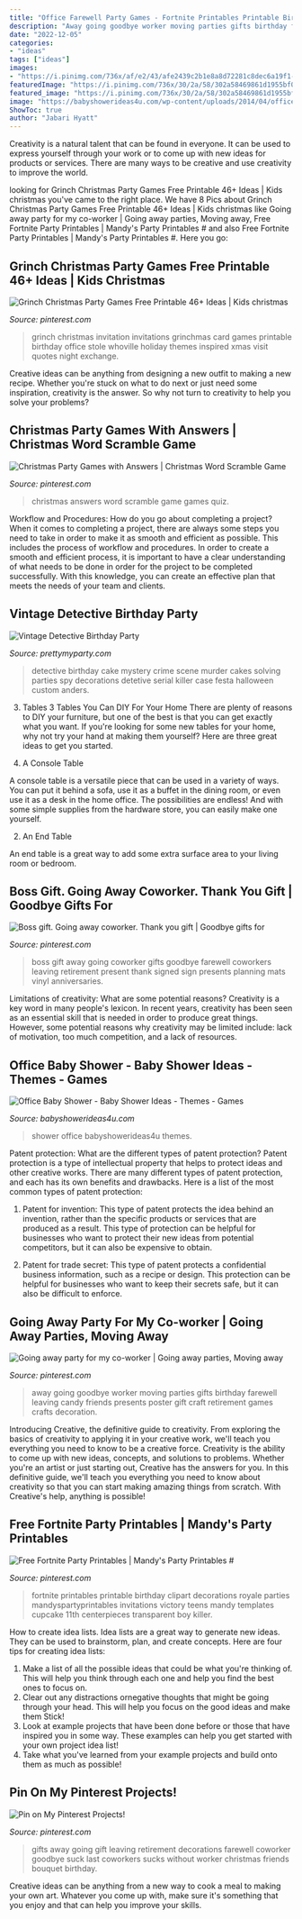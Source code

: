 ```yaml
---
title: "Office Farewell Party Games - Fortnite Printables Printable Birthday Clipart Decorations Royale Parties Mandyspartyprintables Invitations Victory Teens Mandy Templates Cupcake 11th Centerpieces Transparent Boy Killer"
description: "Away going goodbye worker moving parties gifts birthday farewell leaving candy friends presents poster gift craft retirement games crafts decoration"
date: "2022-12-05"
categories:
- "ideas"
tags: ["ideas"]
images:
- "https://i.pinimg.com/736x/af/e2/43/afe2439c2b1e8a8d72281c8dec6a19f1--going-away-gifts-employee-recognition.jpg"
featuredImage: "https://i.pinimg.com/736x/30/2a/58/302a58469861d1955bf06a7d230c22d7--christmas-quiz-christmas-trivia.jpg"
featured_image: "https://i.pinimg.com/736x/30/2a/58/302a58469861d1955bf06a7d230c22d7--christmas-quiz-christmas-trivia.jpg"
image: "https://babyshowerideas4u.com/wp-content/uploads/2014/04/office-baby-shower-table-setting.jpg"
ShowToc: true
author: "Jabari Hyatt"
---
```



Creativity is a natural talent that can be found in everyone. It can be used to express yourself through your work or to come up with new ideas for products or services. There are many ways to be creative and use creativity to improve the world.

	

		
looking for Grinch Christmas Party Games Free Printable 46+ Ideas | Kids christmas you've came to the right place. We have 8 Pics about Grinch Christmas Party Games Free Printable 46+ Ideas | Kids christmas like Going away party for my co-worker | Going away parties, Moving away, Free Fortnite Party Printables | Mandy&#039;s Party Printables # and also Free Fortnite Party Printables | Mandy&#039;s Party Printables #. Here you go:
		
    
## Grinch Christmas Party Games Free Printable 46+ Ideas | Kids Christmas

<img loading=lazy src="https://i.pinimg.com/736x/2e/d7/c6/2ed7c633d7a8a9ec9a8e28a1ea98de9e.jpg" onerror="this.onerror=null;this.src='https://tse4.mm.bing.net/th?id=OIP.KmqQLAECrLx78GTgFOIX_QAAAA&amp;pid=15.1';" alt="Grinch Christmas Party Games Free Printable 46+ Ideas | Kids christmas">

_Source: pinterest.com_

>grinch christmas invitation invitations grinchmas card games printable birthday office stole whoville holiday themes inspired xmas visit quotes night exchange. 

	

Creative ideas can be anything from designing a new outfit to making a new recipe. Whether you're stuck on what to do next or just need some inspiration, creativity is the answer. So why not turn to creativity to help you solve your problems?

    
## Christmas Party Games With Answers | Christmas Word Scramble Game

<img loading=lazy src="https://i.pinimg.com/736x/30/2a/58/302a58469861d1955bf06a7d230c22d7--christmas-quiz-christmas-trivia.jpg" onerror="this.onerror=null;this.src='https://tse3.mm.bing.net/th?id=OIP.5AkAbJOFoe6PPR3L9sqJmQHaKK&amp;pid=15.1';" alt="Christmas Party Games with Answers | Christmas Word Scramble Game">

_Source: pinterest.com_

>christmas answers word scramble game games quiz. 

	

Workflow and Procedures: How do you go about completing a project?
When it comes to completing a project, there are always some steps you need to take in order to make it as smooth and efficient as possible. This includes the process of workflow and procedures. In order to create a smooth and efficient process, it is important to have a clear understanding of what needs to be done in order for the project to be completed successfully. With this knowledge, you can create an effective plan that meets the needs of your team and clients.

    
## Vintage Detective Birthday Party

<img loading=lazy src="http://www.prettymyparty.com/wp-content/uploads/2015/03/Detective-Party-Cake.jpg" onerror="this.onerror=null;this.src='https://tse2.mm.bing.net/th?id=OIP.VtaygBjRsoduh8qICiE3EwHaLD&amp;pid=15.1';" alt="Vintage Detective Birthday Party">

_Source: prettymyparty.com_

>detective birthday cake mystery crime scene murder cakes solving parties spy decorations detetive serial killer case festa halloween custom anders. 

	

3. Tables
3 Tables You Can DIY For Your Home
There are plenty of reasons to DIY your furniture, but one of the best is that you can get exactly what you want. If you're looking for some new tables for your home, why not try your hand at making them yourself? Here are three great ideas to get you started.

1. A Console Table

A console table is a versatile piece that can be used in a variety of ways. You can put it behind a sofa, use it as a buffet in the dining room, or even use it as a desk in the home office. The possibilities are endless! And with some simple supplies from the hardware store, you can easily make one yourself.

2. An End Table

An end table is a great way to add some extra surface area to your living room or bedroom.

    
## Boss Gift. Going Away Coworker. Thank You Gift | Goodbye Gifts For

<img loading=lazy src="https://i.pinimg.com/736x/ad/e3/65/ade3650bef9ae27a4833d178d831609a--going-away-present-for-coworker-going-away-gift-for-boss.jpg" onerror="this.onerror=null;this.src='https://tse1.mm.bing.net/th?id=OIP.uck-Tw5W_SpXoYqrKZaE2gHaFj&amp;pid=15.1';" alt="Boss gift. Going away coworker. Thank you gift | Goodbye gifts for">

_Source: pinterest.com_

>boss gift away going coworker gifts goodbye farewell coworkers leaving retirement present thank signed sign presents planning mats vinyl anniversaries. 

	

Limitations of creativity: What are some potential reasons?
Creativity is a key word in many people's lexicon. In recent years, creativity has been seen as an essential skill that is needed in order to produce great things. However, some potential reasons why creativity may be limited include: lack of motivation, too much competition, and a lack of resources.

    
## Office Baby Shower - Baby Shower Ideas - Themes - Games

<img loading=lazy src="https://babyshowerideas4u.com/wp-content/uploads/2014/04/office-baby-shower-table-setting.jpg" onerror="this.onerror=null;this.src='https://tse1.mm.bing.net/th?id=OIP.t7nBTPbY5U0DfceeLq1nBwAAAA&amp;pid=15.1';" alt="Office Baby Shower - Baby Shower Ideas - Themes - Games">

_Source: babyshowerideas4u.com_

>shower office babyshowerideas4u themes. 

	

Patent protection: What are the different types of patent protection?
Patent protection is a type of intellectual property that helps to protect ideas and other creative works. There are many different types of patent protection, and each has its own benefits and drawbacks. Here is a list of the most common types of patent protection:
1) Patent for invention: This type of patent protects the idea behind an invention, rather than the specific products or services that are produced as a result. This type of protection can be helpful for businesses who want to protect their new ideas from potential competitors, but it can also be expensive to obtain.

2) Patent for trade secret: This type of patent protects a confidential business information, such as a recipe or design. This protection can be helpful for businesses who want to keep their secrets safe, but it can also be difficult to enforce.

    
## Going Away Party For My Co-worker | Going Away Parties, Moving Away

<img loading=lazy src="https://i.pinimg.com/736x/8e/e0/64/8ee0648b864a3bdd1363f58d91a53290--going-away-parties-going-away-party-ideas-for-friends.jpg" onerror="this.onerror=null;this.src='https://tse3.mm.bing.net/th?id=OIP.v4WnfepJvE4q55Oef8M3CAHaJ3&amp;pid=15.1';" alt="Going away party for my co-worker | Going away parties, Moving away">

_Source: pinterest.com_

>away going goodbye worker moving parties gifts birthday farewell leaving candy friends presents poster gift craft retirement games crafts decoration. 

	

Introducing Creative, the definitive guide to creativity. From exploring the basics of creativity to applying it in your creative work, we'll teach you everything you need to know to be a creative force.
Creativity is the ability to come up with new ideas, concepts, and solutions to problems. Whether you're an artist or just starting out, Creative has the answers for you. In this definitive guide, we'll teach you everything you need to know about creativity so that you can start making amazing things from scratch. With Creative's help, anything is possible!

    
## Free Fortnite Party Printables | Mandy&#039;s Party Printables #

<img loading=lazy src="https://i.pinimg.com/736x/15/a0/d8/15a0d8923bc78a9a9a391ce479d722aa.jpg" onerror="this.onerror=null;this.src='https://tse4.mm.bing.net/th?id=OIP.85PAAMLdQtukTY6ZVP80zQHaLH&amp;pid=15.1';" alt="Free Fortnite Party Printables | Mandy&#039;s Party Printables #">

_Source: pinterest.com_

>fortnite printables printable birthday clipart decorations royale parties mandyspartyprintables invitations victory teens mandy templates cupcake 11th centerpieces transparent boy killer. 

	

How to create idea lists.
Idea lists are a great way to generate new ideas. They can be used to brainstorm, plan, and create concepts. Here are four tips for creating idea lists:
1. Make a list of all the possible ideas that could be what you're thinking of. This will help you think through each one and help you find the best ones to focus on.
2. Clear out any distractions ornegative thoughts that might be going through your head. This will help you focus on the good ideas and make them Stick!
3. Look at example projects that have been done before or those that have inspired you in some way. These examples can help you get started with your own project idea list!
4. Take what you've learned from your example projects and build onto them as much as possible!

    
## Pin On My Pinterest Projects!

<img loading=lazy src="https://i.pinimg.com/736x/af/e2/43/afe2439c2b1e8a8d72281c8dec6a19f1--going-away-gifts-employee-recognition.jpg" onerror="this.onerror=null;this.src='https://tse3.mm.bing.net/th?id=OIP.5koB4_VnKrPF6faSoYK8IQHaNK&amp;pid=15.1';" alt="Pin on My Pinterest Projects!">

_Source: pinterest.com_

>gifts away going gift leaving retirement decorations farewell coworker goodbye suck last coworkers sucks without worker christmas friends bouquet birthday. 

	

Creative ideas can be anything from a new way to cook a meal to making your own art. Whatever you come up with, make sure it's something that you enjoy and that can help you improve your skills.

